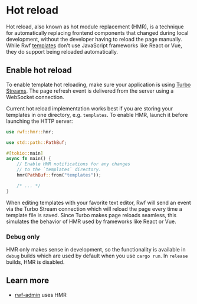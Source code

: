 # Hot reload

Hot reload, also known as hot module replacement (HMR), is a technique for automatically replacing frontend components that changed during local development, without the developer having to reload the page manually.
While Rwf [templates](../views/templates/index.md) don't use JavaScript frameworks like React or Vue, they do support being reloaded automatically.


## Enable hot reload

To enable template hot reloading, make sure your application is using [Turbo Streams](../views/turbo/streams.md). The page refresh event is delivered from the server using a WebSocket connection.

Current hot reload implementation works best if you are storing your templates in one directory, e.g. `templates`. To enable HMR, launch it before launching the HTTP server:

```rust
use rwf::hmr::hmr;

use std::path::PathBuf;

#[tokio::main]
async fn main() {
    // Enable HMR notifications for any changes
    // to the `templates` directory.
    hmr(PathBuf::from("templates"));

    /* ... */
}
```

When editing templates with your favorite text editor, Rwf will send an event via the Turbo Stream connection which will reload the page every time a template file is saved. Since Turbo makes page reloads seamless, this simulates the behavior of HMR used by frameworks like React or Vue.

### Debug only

HMR only makes sense in development, so the functionality is available in `debug` builds which are used by default when you use `cargo run`. In `release` builds, HMR is disabled.

## Learn more

- [rwf-admin](https://github.com/levkk/rwf/blob/main/rwf-admin/src/main.rs) uses HMR
